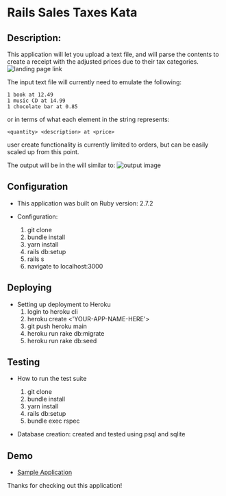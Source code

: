 # Rails Sales Taxes Kata
## Description:
This application will let you upload a text file, and will parse the contents to create a receipt with the adjusted prices due to their tax categories.
![landing page link](https://user-images.githubusercontent.com/68167430/128925230-dc50d85b-5047-47fd-86c5-339ab2108733.png)


The input text file will currently need to emulate the following:
```
1 book at 12.49
1 music CD at 14.99
1 chocolate bar at 0.85
```
or in terms of what each element in the string represents:
```
<quantity> <description> at <price>
```
user create functionality is currently limited to orders, but can be easily scaled up from this point.

The output will be in the will similar to:
![output image](https://user-images.githubusercontent.com/68167430/129260301-eef07e34-8277-4090-9ffc-a4c2f01b9c5f.png)


## Configuration
* This application was built on Ruby version: 2.7.2

* Configuration:
  1. git clone
  2. bundle install
  3. yarn install
  4. rails db:setup
  5. rails s
  6. navigate to localhost:3000
## Deploying

* Setting up deployment to Heroku
  1. login to heroku cli
  2. heroku create <'YOUR-APP-NAME-HERE'>
  3. git push heroku main
  4. heroku run rake db:migrate
  5. heroku run rake db:seed

## Testing

* How to run the test suite
  1. git clone
  2. bundle install
  3. yarn install
  4. rails db:setup
  5.  bundle exec rspec


* Database creation: created and tested using psql and sqlite
## Demo

* [Sample Application](https://sample-basker-reader.herokuapp.com/)

Thanks for checking out this application!
